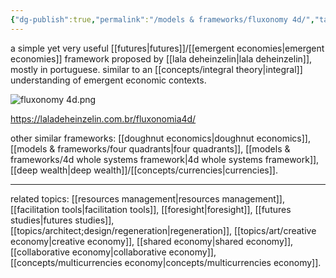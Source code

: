 ```yaml
---
{"dg-publish":true,"permalink":"/models & frameworks/fluxonomy 4d/","tags":["framework","🌿","futures","economics"],"created":"2021-12-11T16:51:56.742-03:00","updated":"2024-07-23T01:45:00.914-03:00"}
---
```


a simple yet very useful [[futures\|futures]]/[[emergent economies\|emergent economies]] framework proposed by [[lala deheinzelin\|lala deheinzelin]], mostly in portuguese. similar to an [[concepts/integral theory\|integral]] understanding of emergent economic contexts.

![fluxonomy 4d.png](/img/user/images/models%20&%20frameworks/fluxonomy%204d.png)

https://laladeheinzelin.com.br/fluxonomia4d/

other similar frameworks: [[doughnut economics\|doughnut economics]], [[models & frameworks/four quadrants\|four quadrants]], [[models & frameworks/4d whole systems framework\|4d whole systems framework]], [[deep wealth\|deep wealth]]/[[concepts/currencies\|currencies]].

---
related topics: [[resources management\|resources management]], [[facilitation tools\|facilitation tools]], [[foresight\|foresight]], [[futures studies\|futures studies]], [[topics/architect;design/regeneration\|regeneration]], [[topics/art/creative economy\|creative economy]], [[shared economy\|shared economy]], [[collaborative economy\|collaborative economy]], [[concepts/multicurrencies economy\|concepts/multicurrencies economy]].